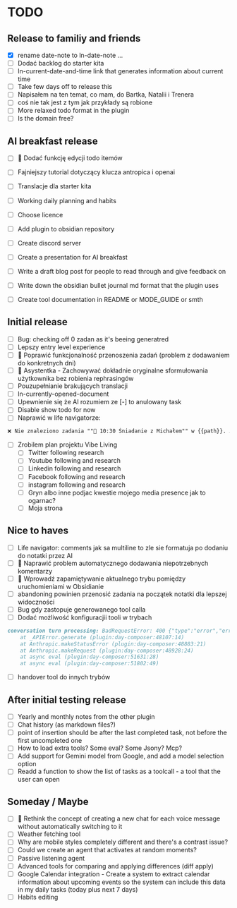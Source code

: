 # TODO

## Release to familiy and friends
- [x] rename date-note to ln-date-note ...
- [ ] Dodać backlog do starter kita
- [ ] ln-current-date-and-time link that generates information about current time
- [ ] Take few days off to release this
- [ ] Napisałem na ten temat, co mam, do Bartka, Natalii i Trenera
- [ ] coś nie tak jest z tym jak przykłady są robione
- [ ] More relaxed todo format in the plugin
- [ ] Is the domain free?

## AI breakfast release
- [ ] 🔧 Dodać funkcję edycji todo itemów
- [ ] Fajniejszy tutorial dotyczący klucza antropica i openai
- [ ] Translacje dla starter kita
- [ ] Working daily planning and habits
- [ ] Choose licence

- [ ] Add plugin to obsidian repository
- [ ] Create discord server
- [ ] Create a presentation for AI breakfast
- [ ] Write a draft blog post for people to read through and give feedback on
- [ ] Write down the obsidian bullet journal md format that the plugin uses
- [ ] Create tool documentation in README or MODE_GUIDE or smth

## Initial release
- [ ] Bug: checking off 0 zadan as it's beeing generatred
- [ ] Lepszy entry level experience
- [ ] 🔧 Poprawić funkcjonalność przenoszenia zadań (problem z dodawaniem do konkretnych dni)
- [ ] 📝 Asystentka - Zachowywać dokładnie oryginalne sformułowania użytkownika bez robienia rephrasingów
- [ ] Pouzupełnianie brakujących translacji
- [ ] ln-currently-opened-document 
- [ ] Upewnienie się że AI rozumiem ze [-] to anulowany task
- [ ] Disable show todo for now
- [ ] Naprawić w life navigatorze:
```markdown
❌ Nie znaleziono zadania ""🍳 10:30 Śniadanie z Michałem"" w {{path}}. Jeśli zadanie znajduje się w innym pliku, określ go w parametrze file_path.
```

- [ ] Zrobilem plan projektu Vibe Living
	- [ ] Twitter following research
	- [ ] Youtube following and research
	- [ ] Linkedin following and research
	- [ ] Facebook following and research
	- [ ] instagram following and research
	- [ ] Gryn albo inne podjac kwestie mojego media presence jak to ogarnac?
	- [ ] Moja strona

## Nice to haves
- [ ] Life navigator: comments jak sa multiline to zle sie formatuja po dodaniu do notatki przez AI
- [ ] 🐛 Naprawić problem automatycznego dodawania niepotrzebnych komentarzy
- [ ] 🔄 Wprowadź zapamiętywanie aktualnego trybu pomiędzy uruchomieniami w Obsidianie
- [ ] abandoning powinien przenosić zadania na początek notatki dla lepszej widoczności
- [ ] Bug gdy zastopuje generowanego tool calla
- [ ] Dodać możliwość konfiguracjii tooli w trybach

```markdown
conversation turn processing: BadRequestError: 400 {"type":"error","error":{"type":"invalid_request_error","message":"messages.4: `tool_use` ids were found without `tool_result` blocks immediately after: toolu_016aY9VAzzsaK6mWENg3JN8L. Each `tool_use` block must have a corresponding `tool_result` block in the next message."}}
    at _APIError.generate (plugin:day-composer:48107:14)
    at Anthropic.makeStatusError (plugin:day-composer:48883:21)
    at Anthropic.makeRequest (plugin:day-composer:48928:24)
    at async eval (plugin:day-composer:51631:28)
    at async eval (plugin:day-composer:51802:49)
```

- [ ] handover tool do innych trybów 

## After initial testing release
- [ ] Yearly and monthly notes from the other plugin
- [ ] Chat history (as markdown files?)
- [ ] point of insertion should be after the last completed task, not before the first uncompleted one
- [ ] How to load extra tools? Some eval? Some Jsony? Mcp?
- [ ] Add support for Gemini model from Google, and add a model selection option
- [ ] Readd a function to show the list of tasks as a toolcall - a tool that the user can open

## Someday / Maybe
- [ ] 🔄 Rethink the concept of creating a new chat for each voice message without automatically switching to it
- [ ] Weather fetching tool
- [ ] Why are mobile styles completely different and there's a contrast issue?
- [ ] Could we create an agent that activates at random moments?
- [ ] Passive listening agent
- [ ] Advanced tools for comparing and applying differences (diff apply)
- [ ] Google Calendar integration - Create a system to extract calendar information about upcoming events so the system can include this data in my daily tasks (today plus next 7 days)
- [ ] Habits editing
